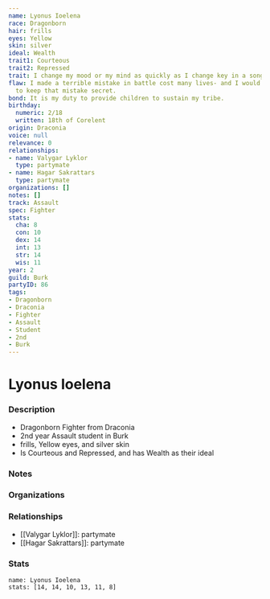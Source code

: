 ```yaml
---
name: Lyonus Ioelena
race: Dragonborn
hair: frills
eyes: Yellow
skin: silver
ideal: Wealth
trait1: Courteous
trait2: Repressed
trait: I change my mood or my mind as quickly as I change key in a song.
flaw: I made a terrible mistake in battle cost many lives- and I would do anything
  to keep that mistake secret.
bond: It is my duty to provide children to sustain my tribe.
birthday:
  numeric: 2/18
  written: 18th of Corelent
origin: Draconia
voice: null
relevance: 0
relationships:
- name: Valygar Lyklor
  type: partymate
- name: Hagar Sakrattars
  type: partymate
organizations: []
notes: []
track: Assault
spec: Fighter
stats:
  cha: 8
  con: 10
  dex: 14
  int: 13
  str: 14
  wis: 11
year: 2
guild: Burk
partyID: 86
tags:
- Dragonborn
- Draconia
- Fighter
- Assault
- Student
- 2nd
- Burk
---
```

# Lyonus Ioelena
### Description
- Dragonborn Fighter from Draconia
- 2nd year Assault student in Burk
- frills, Yellow eyes, and silver skin
- Is Courteous and Repressed, and has Wealth as their ideal

### Notes

### Organizations

### Relationships
- [[Valygar Lyklor]]: partymate
- [[Hagar Sakrattars]]: partymate

### Stats
```statblock
name: Lyonus Ioelena
stats: [14, 14, 10, 13, 11, 8]
```